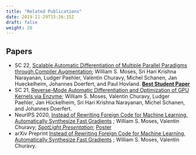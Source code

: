 ```yaml
---
title: "Related Publications"
date: 2019-11-29T15:26:15Z
draft: false
weight: 20
---
```


## Papers

* SC 22, [Scalable Automatic Differentiation of Multiple Parallel Paradigms through Compiler Augmentation](https://dl.acm.org/doi/abs/10.5555/3571885.3571964); William S. Moses, Sri Hari Krishna Narayanan, Ludger Paehler, Valentin Churavy, Michel Schanen, Jan Hueckelheim, Johannes Doerfert, and Paul Hovland. [**Best Student Paper**](https://sc22.supercomputing.org/2022/12/05/congratulations-to-all-of-this-years-sc-and-society-awardees/)
* SC 21, [Reverse-Mode Automatic Differentiation and Optimization of GPU Kernels via Enzyme](https://dl.acm.org/doi/abs/10.1145/3458817.3476165); William S. Moses, Valentin Churavy, Ludger Paehler, Jan Hückelheim, Sri Hari Krishna Narayanan, Michel Schanen, and Johannes Doerfert.
* NeurIPS 2020, [Instead of Rewriting Foreign Code for Machine Learning, Automatically Synthesize Fast Gradients](https://neurips.cc/virtual/2020/public/poster_9332c513ef44b682e9347822c2e457ac.html) ; William S. Moses, Valentin Churavy; [*SpotLight Presentation*](http://c.wsmoses.com/presentations/enzyme-neurips-10min.pdf); [Poster](http://c.wsmoses.com/posters/enzyme-neurips-poster.pdf)
* arXiv Preprint [Instead of Rewriting Foreign Code for Machine Learning, Automatically Synthesize Fast Gradients](https://arxiv.org/pdf/2010.01709.pdf) ; William S. Moses, Valentin Churavy.
